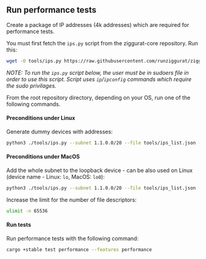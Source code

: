 ## Run performance tests
Create a package of IP addresses (4k addresses) which are required for performance tests.

You must first fetch the `ips.py` script from the ziggurat-core repository.  Run this:

```bash
wget -O tools/ips.py https://raw.githubusercontent.com/runziggurat/ziggurat-core/main/ziggurat-core-scripts/ips.py
```


_NOTE: To run the `ips.py` script below, the user must be in sudoers file in order to use this script.
Script uses `ip`/`ipconfig` commands which require the sudo privilages._

From the root repository directory, depending on your OS, run one of the following commands.

#### Preconditions under Linux
Generate dummy devices with addresses:
```zsh
python3 ./tools/ips.py --subnet 1.1.0.0/20 --file tools/ips_list.json --dev_prefix test_zeth
```

#### Preconditions under MacOS
Add the whole subnet to the loopback device - can be also used on Linux (device name - Linux: `lo`, MacOS: `lo0`):
```zsh
python3 ./tools/ips.py --subnet 1.1.0.0/20 --file tools/ips_list.json --dev lo0
```
Increase the limit for the number of file descriptors:
```zsh
ulimit -n 65536
```

#### Run tests
Run performance tests with the following command:
```zsh
cargo +stable test performance --features performance
```
